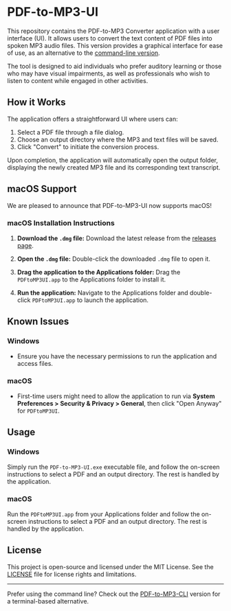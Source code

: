 # PDF-to-MP3-UI

This repository contains the PDF-to-MP3 Converter application with a user interface (UI). It allows users to convert the text content of PDF files into spoken MP3 audio files. This version provides a graphical interface for ease of use, as an alternative to the [command-line version](https://github.com/IPandral/PDF-to-MP3-CLI).

The tool is designed to aid individuals who prefer auditory learning or those who may have visual impairments, as well as professionals who wish to listen to content while engaged in other activities.

## How it Works

The application offers a straightforward UI where users can:

1. Select a PDF file through a file dialog.
2. Choose an output directory where the MP3 and text files will be saved.
3. Click "Convert" to initiate the conversion process.

Upon completion, the application will automatically open the output folder, displaying the newly created MP3 file and its corresponding text transcript.

## macOS Support

We are pleased to announce that PDF-to-MP3-UI now supports macOS!

### macOS Installation Instructions

1. **Download the `.dmg` file:**
   Download the latest release from the [releases page](https://github.com/IPandral/PDF-to-MP3-UI/releases).

2. **Open the `.dmg` file:**
   Double-click the downloaded `.dmg` file to open it.

3. **Drag the application to the Applications folder:**
   Drag the `PDFtoMP3UI.app` to the Applications folder to install it.

4. **Run the application:**
   Navigate to the Applications folder and double-click `PDFtoMP3UI.app` to launch the application.

## Known Issues

### Windows
- Ensure you have the necessary permissions to run the application and access files.

### macOS
- First-time users might need to allow the application to run via **System Preferences > Security & Privacy > General**, then click "Open Anyway" for `PDFtoMP3UI`.

## Usage

### Windows

Simply run the `PDF-to-MP3-UI.exe` executable file, and follow the on-screen instructions to select a PDF and an output directory. The rest is handled by the application.

### macOS

Run the `PDFtoMP3UI.app` from your Applications folder and follow the on-screen instructions to select a PDF and an output directory. The rest is handled by the application.

## License

This project is open-source and licensed under the MIT License. See the [LICENSE](LICENSE) file for license rights and limitations.

---

Prefer using the command line? Check out the [PDF-to-MP3-CLI](https://github.com/IPandral/PDF-to-MP3-CLI) version for a terminal-based alternative.
